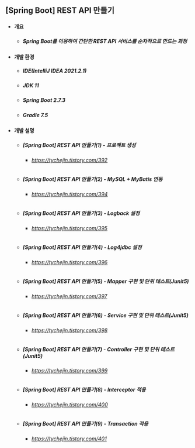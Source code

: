 ## [Spring Boot] REST API 만들기
- #### 개요
  - ##### Spring Boot를 이용하여 간단한 REST API 서비스를 순차적으로 만드는 과정

- #### 개발 환경
  - ##### IDE(IntelliJ IDEA 2021.2.1) 
  - ##### JDK 11
  - ##### Spring Boot 2.7.3
  - ##### Gradle 7.5

- #### 개발 설명
  - ##### [Spring Boot] REST API 만들기(1) - 프로젝트 생성
    - ###### https://tychejin.tistory.com/392
  - ##### [Spring Boot] REST API 만들기(2) - MySQL + MyBatis 연동
    - ###### https://tychejin.tistory.com/394
  - ##### [Spring Boot] REST API 만들기(3) - Logback 설정
    - ###### https://tychejin.tistory.com/395
  - ##### [Spring Boot] REST API 만들기(4) - Log4jdbc 설정
    - ###### https://tychejin.tistory.com/396 
  - ##### [Spring Boot] REST API 만들기(5) - Mapper 구현 및 단위 테스트(Junit5)
    - ###### https://tychejin.tistory.com/397 
  - ##### [Spring Boot] REST API 만들기(6) - Service 구현 및 단위 테스트(Junit5)
    - ###### https://tychejin.tistory.com/398 
  - ##### [Spring Boot] REST API 만들기(7) - Controller 구현 및 단위 테스트(Junit5)
    - ###### https://tychejin.tistory.com/399 
  - ##### [Spring Boot] REST API 만들기(8) - Interceptor 적용
    - ###### https://tychejin.tistory.com/400 
  - ##### [Spring Boot] REST API 만들기(9) - Transaction 적용
    - ###### https://tychejin.tistory.com/401 
